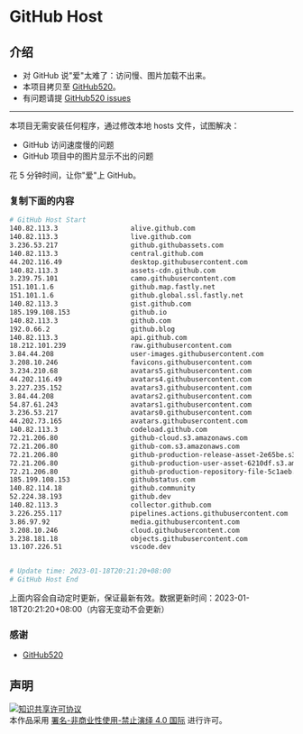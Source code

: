 # GitHub Host
## 介绍
- 对 GitHub 说"爱"太难了：访问慢、图片加载不出来。
- 本项目拷贝至 [GitHub520](https://github.com/521xueweihan/GitHub520)。
- 有问题请提 [GitHub520 issues](https://github.com/521xueweihan/GitHub520/issues/new)

---

本项目无需安装任何程序，通过修改本地 hosts 文件，试图解决：
- GitHub 访问速度慢的问题
- GitHub 项目中的图片显示不出的问题

花 5 分钟时间，让你"爱"上 GitHub。

### 复制下面的内容
```bash
# GitHub Host Start
140.82.113.3                  alive.github.com
140.82.113.3                  live.github.com
3.236.53.217                  github.githubassets.com
140.82.113.3                  central.github.com
44.202.116.49                 desktop.githubusercontent.com
140.82.113.3                  assets-cdn.github.com
3.239.75.101                  camo.githubusercontent.com
151.101.1.6                   github.map.fastly.net
151.101.1.6                   github.global.ssl.fastly.net
140.82.113.3                  gist.github.com
185.199.108.153               github.io
140.82.113.3                  github.com
192.0.66.2                    github.blog
140.82.113.3                  api.github.com
18.212.101.239                raw.githubusercontent.com
3.84.44.208                   user-images.githubusercontent.com
3.208.10.246                  favicons.githubusercontent.com
3.234.210.68                  avatars5.githubusercontent.com
44.202.116.49                 avatars4.githubusercontent.com
3.227.235.152                 avatars3.githubusercontent.com
3.84.44.208                   avatars2.githubusercontent.com
54.87.61.243                  avatars1.githubusercontent.com
3.236.53.217                  avatars0.githubusercontent.com
44.202.73.165                 avatars.githubusercontent.com
140.82.113.3                  codeload.github.com
72.21.206.80                  github-cloud.s3.amazonaws.com
72.21.206.80                  github-com.s3.amazonaws.com
72.21.206.80                  github-production-release-asset-2e65be.s3.amazonaws.com
72.21.206.80                  github-production-user-asset-6210df.s3.amazonaws.com
72.21.206.80                  github-production-repository-file-5c1aeb.s3.amazonaws.com
185.199.108.153               githubstatus.com
140.82.114.18                 github.community
52.224.38.193                 github.dev
140.82.113.3                  collector.github.com
3.226.255.117                 pipelines.actions.githubusercontent.com
3.86.97.92                    media.githubusercontent.com
3.208.10.246                  cloud.githubusercontent.com
3.238.181.18                  objects.githubusercontent.com
13.107.226.51                 vscode.dev


# Update time: 2023-01-18T20:21:20+08:00
# GitHub Host End

```
上面内容会自动定时更新，保证最新有效。数据更新时间：2023-01-18T20:21:20+08:00（内容无变动不会更新）

### 感谢

- [GitHub520](https://github.com/521xueweihan/GitHub520)

## 声明
<a rel="license" href="https://creativecommons.org/licenses/by-nc-nd/4.0/deed.zh"><img alt="知识共享许可协议" style="border-width: 0" src="https://licensebuttons.net/l/by-nc-nd/4.0/88x31.png"></a><br>本作品采用 <a rel="license" href="https://creativecommons.org/licenses/by-nc-nd/4.0/deed.zh">署名-非商业性使用-禁止演绎 4.0 国际</a> 进行许可。